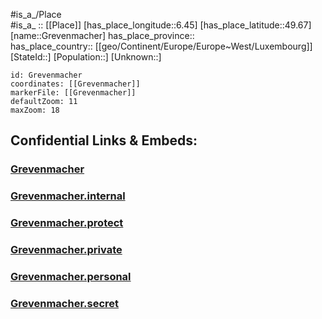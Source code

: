 ﻿---
location: [49.67,6.45] 
mapzoom: [7,12] 
mapmarker: city 
type: City
tags:
- geo/City


SpocWebEntityId: 30574
isDeleted: false
confidential: public

---
#is_a_/Place  
#is_a_ :: [[Place]] 
[has_place_longitude::6.45] 
[has_place_latitude::49.67] 
[name::Grevenmacher] 
has_place_province::  
has_place_country:: [[geo/Continent/Europe/Europe~West/Luxembourg]] 
[StateId::] 
[Population::] 
[Unknown::] 


```leaflet
id: Grevenmacher
coordinates: [[Grevenmacher]] 
markerFile: [[Grevenmacher]] 
defaultZoom: 11 
maxZoom: 18
```


## Confidential Links & Embeds: 

### [Grevenmacher](/_public/Earth/Continent/Europe/Europe~Central/Germany/Germany~West/Rheinland-Pfalz/counties~RP/Trier-Saarburg/cities~Trier-Saarburg/Konz/City/Grevenmacher.md) 

### [Grevenmacher.internal](/_internal/Earth/Continent/Europe/Europe~Central/Germany/Germany~West/Rheinland-Pfalz/counties~RP/Trier-Saarburg/cities~Trier-Saarburg/Konz/City/Grevenmacher.internal.md) 

### [Grevenmacher.protect](/_protect/Earth/Continent/Europe/Europe~Central/Germany/Germany~West/Rheinland-Pfalz/counties~RP/Trier-Saarburg/cities~Trier-Saarburg/Konz/City/Grevenmacher.protect.md) 

### [Grevenmacher.private](/_private/Earth/Continent/Europe/Europe~Central/Germany/Germany~West/Rheinland-Pfalz/counties~RP/Trier-Saarburg/cities~Trier-Saarburg/Konz/City/Grevenmacher.private.md) 

### [Grevenmacher.personal](/_personal/Earth/Continent/Europe/Europe~Central/Germany/Germany~West/Rheinland-Pfalz/counties~RP/Trier-Saarburg/cities~Trier-Saarburg/Konz/City/Grevenmacher.personal.md) 

### [Grevenmacher.secret](/_secret/Earth/Continent/Europe/Europe~Central/Germany/Germany~West/Rheinland-Pfalz/counties~RP/Trier-Saarburg/cities~Trier-Saarburg/Konz/City/Grevenmacher.secret.md) 
